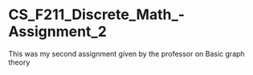 # CS_F211_Discrete_Math_-Assignment_2
This was my second assignment given by the professor on Basic graph theory
